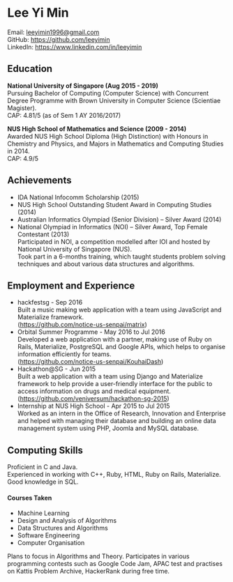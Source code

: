 # Lee Yi Min

Email: leeyimin1996@gmail.com  
GitHub: <https://github.com/leeyimin>  
LinkedIn: <https://www.linkedin.com/in/leeyimin>

## Education

__National University of Singapore (Aug 2015 - 2019)__  
Pursuing Bachelor of Computing (Computer Science) with Concurrent Degree Programme with Brown University in Computer Science (Scientiae Magister).  
CAP: 4.81/5 (as of Sem 1 AY 2016/2017) 

__NUS High School of Mathematics and Science (2009 - 2014)__  
Awarded NUS High School Diploma (High Distinction) with Honours in Chemistry and Physics, and Majors in Mathematics and Computing Studies in 2014.  
CAP: 4.9/5 
 
## Achievements

* IDA National Infocomm Scholarship (2015)
* NUS High School Outstanding Student Award in Computing Studies (2014)
* Australian Informatics Olympiad (Senior Division) – Silver Award (2014) 
* National Olympiad in Informatics (NOI) – Silver Award, Top Female Contestant (2013)  
Participated in NOI, a competition modelled after IOI and hosted by National University of Singapore (NUS).  
Took part in a 6-months training, which taught students problem solving techniques and about various data structures and algorithms.
 
## Employment and Experience 

* hackfestsg - Sep 2016  
Built a music making web application with a team using JavaScript and Materialize framework.  
(https://github.com/notice-us-senpai/matrix)
* Orbital Summer Programme - May 2016 to Jul 2016  
Developed a web application with a partner, making use of Ruby on Rails, Materialize, PostgreSQL and Google APIs, which helps to organise information efficiently for teams.  
(https://github.com/notice-us-senpai/KouhaiDash) 
* Hackathon@SG - Jun 2015  
Built a web application with a team using Django and Materialize framework to help provide a user-friendly interface for the public to access information on drugs and medical equipment.  
(https://github.com/veniversum/hackathon-sg-2015)
* Internship at NUS High School - Apr 2015 to Jul 2015  
Worked as an intern in the Office of Research, Innovation and Enterprise and helped with managing their database and building an online data management system using PHP, Joomla and MySQL database.

## Computing Skills 

Proficient in C and Java.  
Experienced in working with C++, Ruby, HTML, Ruby on Rails, Materialize.  
Good knowledge in SQL.

#### Courses Taken

* Machine Learning
* Design and Analysis of Algorithms
* Data Structures and Algorithms
* Software Engineering 
* Computer Organisation

Plans to focus in Algorithms and Theory.  Participates in various programming contests such as Google Code Jam, APAC test and practises on Kattis Problem Archive, HackerRank during free time. 